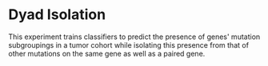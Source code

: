 # Dyad Isolation #

This experiment trains classifiers to predict the presence of genes' mutation
subgroupings in a tumor cohort while isolating this presence from that of
other mutations on the same gene as well as a paired gene.

